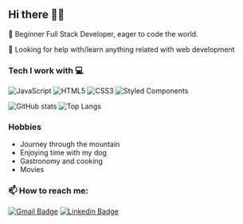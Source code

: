 ## Hi there 👋🏼

🔭  Beginner Full Stack Developer, eager to code the world.

🤔  Looking for help with/learn anything related with web development

### Tech I work with 💻
![JavaScript](https://img.shields.io/badge/-JavaScript-f0d81e?style=flat-square&logo=javascript&logoColor=black)
![HTML5](https://img.shields.io/badge/-HTML5-E34F26?style=flat-square&logo=html5&logoColor=white)
![CSS3](https://img.shields.io/badge/-CSS3-1572B6?style=flat-square&logo=css3&logoColor=white)
![Styled Components](https://img.shields.io/badge/-Styled_Components-db7092?style=flat-square&logo=styled-component&logoColor=whites)

![GitHub stats](https://github-readme-stats.vercel.app/api?username=ferkanzai&count_private=true&show_icons=true)
![Top Langs](https://github-readme-stats.vercel.app/api/top-langs/?username=ferkanzai&layout=compact)


### Hobbies

- Journey through the mountain
- Enjoying time with my dog
- Gastronomy and cooking
- Movies

### 📫 How to reach me:

[![Gmail Badge](https://img.shields.io/badge/-carlos.gdpv@gmail.com-c14438?style=flat-square&logo=Gmail&logoColor=white&link=mailto:fernando.carayu@gmail.com)](mailto:carlos.gdpv@gmail.com)
[![Linkedin Badge](https://img.shields.io/badge/-fernando-blue?style=flat-square&logo=Linkedin&logoColor=white&link=https://www.linkedin.com/in/carlosgdpv)](https://www.linkedin.com/in/carlosgdpv)


